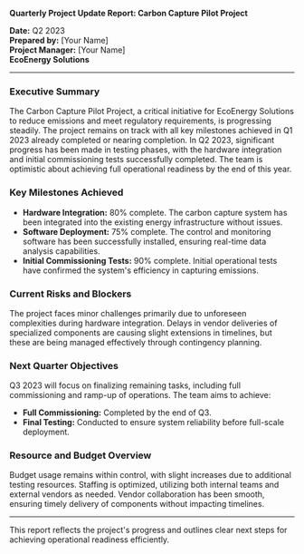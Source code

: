 

**Quarterly Project Update Report: Carbon Capture Pilot Project**

**Date:** Q2 2023  
**Prepared by:** [Your Name]  
**Project Manager:** [Your Name]  
**EcoEnergy Solutions**  

---

### Executive Summary

The Carbon Capture Pilot Project, a critical initiative for EcoEnergy Solutions to reduce emissions and meet regulatory requirements, is progressing steadily. The project remains on track with all key milestones achieved in Q1 2023 already completed or nearing completion. In Q2 2023, significant progress has been made in testing phases, with the hardware integration and initial commissioning tests successfully completed. The team is optimistic about achieving full operational readiness by the end of this year.

### Key Milestones Achieved

- **Hardware Integration:** 80% complete. The carbon capture system has been integrated into the existing energy infrastructure without issues.
- **Software Deployment:** 75% complete. The control and monitoring software has been successfully installed, ensuring real-time data analysis capabilities.
- **Initial Commissioning Tests:** 90% complete. Initial operational tests have confirmed the system's efficiency in capturing emissions.

### Current Risks and Blockers

The project faces minor challenges primarily due to unforeseen complexities during hardware integration. Delays in vendor deliveries of specialized components are causing slight extensions in timelines, but these are being managed effectively through contingency planning.

### Next Quarter Objectives

Q3 2023 will focus on finalizing remaining tasks, including full commissioning and ramp-up of operations. The team aims to achieve:

- **Full Commissioning:** Completed by the end of Q3.
- **Final Testing:** Conducted to ensure system reliability before full-scale deployment.

### Resource and Budget Overview

Budget usage remains within control, with slight increases due to additional testing resources. Staffing is optimized, utilizing both internal teams and external vendors as needed. Vendor collaboration has been smooth, ensuring timely delivery of components without impacting timelines.

---

This report reflects the project's progress and outlines clear next steps for achieving operational readiness efficiently.